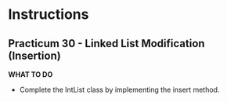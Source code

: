 # Instructions
## Practicum 30 - Linked List Modification (Insertion)

**WHAT TO DO**<br>
- Complete the IntList class by implementing the insert method.
